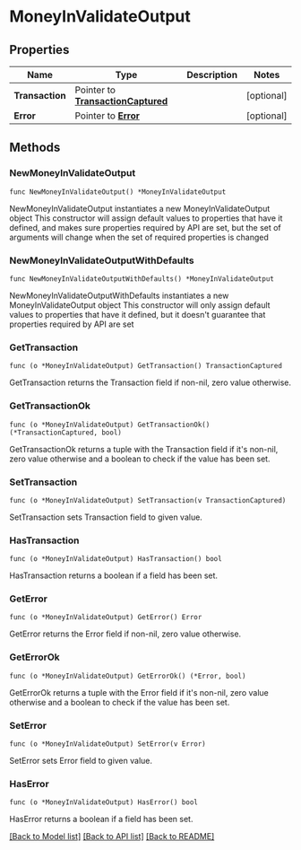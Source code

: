 # MoneyInValidateOutput

## Properties

Name | Type | Description | Notes
------------ | ------------- | ------------- | -------------
**Transaction** | Pointer to [**TransactionCaptured**](TransactionCaptured.md) |  | [optional] 
**Error** | Pointer to [**Error**](Error.md) |  | [optional] 

## Methods

### NewMoneyInValidateOutput

`func NewMoneyInValidateOutput() *MoneyInValidateOutput`

NewMoneyInValidateOutput instantiates a new MoneyInValidateOutput object
This constructor will assign default values to properties that have it defined,
and makes sure properties required by API are set, but the set of arguments
will change when the set of required properties is changed

### NewMoneyInValidateOutputWithDefaults

`func NewMoneyInValidateOutputWithDefaults() *MoneyInValidateOutput`

NewMoneyInValidateOutputWithDefaults instantiates a new MoneyInValidateOutput object
This constructor will only assign default values to properties that have it defined,
but it doesn't guarantee that properties required by API are set

### GetTransaction

`func (o *MoneyInValidateOutput) GetTransaction() TransactionCaptured`

GetTransaction returns the Transaction field if non-nil, zero value otherwise.

### GetTransactionOk

`func (o *MoneyInValidateOutput) GetTransactionOk() (*TransactionCaptured, bool)`

GetTransactionOk returns a tuple with the Transaction field if it's non-nil, zero value otherwise
and a boolean to check if the value has been set.

### SetTransaction

`func (o *MoneyInValidateOutput) SetTransaction(v TransactionCaptured)`

SetTransaction sets Transaction field to given value.

### HasTransaction

`func (o *MoneyInValidateOutput) HasTransaction() bool`

HasTransaction returns a boolean if a field has been set.

### GetError

`func (o *MoneyInValidateOutput) GetError() Error`

GetError returns the Error field if non-nil, zero value otherwise.

### GetErrorOk

`func (o *MoneyInValidateOutput) GetErrorOk() (*Error, bool)`

GetErrorOk returns a tuple with the Error field if it's non-nil, zero value otherwise
and a boolean to check if the value has been set.

### SetError

`func (o *MoneyInValidateOutput) SetError(v Error)`

SetError sets Error field to given value.

### HasError

`func (o *MoneyInValidateOutput) HasError() bool`

HasError returns a boolean if a field has been set.


[[Back to Model list]](../README.md#documentation-for-models) [[Back to API list]](../README.md#documentation-for-api-endpoints) [[Back to README]](../README.md)


